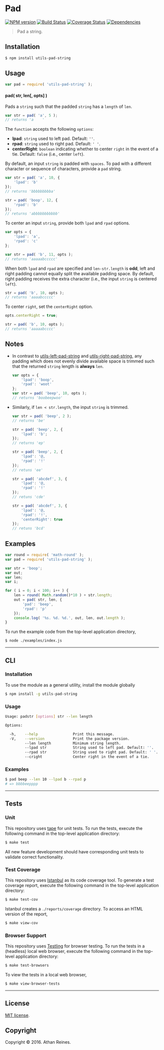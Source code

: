 Pad
===
[![NPM version][npm-image]][npm-url] [![Build Status][build-image]][build-url] [![Coverage Status][coverage-image]][coverage-url] [![Dependencies][dependencies-image]][dependencies-url]

> Pad a string.


## Installation

``` bash
$ npm install utils-pad-string
```


## Usage

``` javascript
var pad = require( 'utils-pad-string' );
```

#### pad( str, len[, opts] )

Pads a `string` such that the padded `string` has a `length` of `len`.


``` javascript
var str = pad( 'a', 5 );
// returns 'a    '
```

The `function` accepts the following `options`:
*	__lpad__: `string` used to left pad. Default: `''`.
*	__rpad__: `string` used to right pad. Default: `' '`.
*	__centerRight__: `boolean` indicating whether to center `right` in the event of a tie. Default: `false` (i.e., center `left`).

By default, an input `string` is padded with `spaces`. To pad with a different character or sequence of characters, provide a `pad` string.

``` javascript
var str = pad( 'a', 10, {
	'lpad': 'b' 
});
// returns 'bbbbbbbbba'

str = pad( 'boop', 12, {
	'rpad': 'b'
});
// returns 'abbbbbbbbbbb'
```

To center an input `string`, provide both `lpad` and `rpad` options.

``` javascript
var opts = {
	'lpad': 'a',
	'rpad': 'c'
};

var str = pad( 'b', 11, opts );
// returns 'aaaaabccccc'
```

When both `lpad` and `rpad` are specified and `len-str.length` is __odd__, left and right padding cannot equally split the available padding space. By default, right padding receives the extra character (i.e., the input `string` is centered `left`).

``` javascript
str = pad( 'b', 10, opts );
// returns 'aaaabccccc'
```

To center `right`, set the `centerRight` option.

``` javascript
opts.centerRight = true;

str = pad( 'b', 10, opts );
// returns 'aaaaabcccc'
```


## Notes

* In contrast to [utils-left-pad-string][utils-left-pad-string] and [utils-right-pad-string][utils-right-pad-string], any padding which does not evenly divide available space is trimmed such that the returned `string` length is __always__ `len`.

	``` javascript
	var opts = {
		'lpad': 'boop',
		'rpad': 'woot'
	};
	var str = pad( 'beep', 10, opts );
	// returns 'boobeepwoo'
	```
* Similarly, if `len < str.length`, the input `string` is trimmed.

	``` javascript
	var str = pad( 'beep', 2 );
	// returns 'be'

	str = pad( 'beep', 2, {
		'lpad': 'b';
	});
	// returns 'ep'

	str = pad( 'beep', 2, {
		'lpad': '@,
		'rpad': '!'
	});
	// retuns 'ee'

	str = pad( 'abcdef', 3, {
		'lpad': '@,
		'rpad': '!'
	});
	// retuns 'cde'

	str = pad( 'abcdef', 3, {
		'lpad': '@,
		'rpad': '!',
		'centerRight': true
	});
	// retuns 'bcd'
	```


## Examples

``` javascript
var round = require( 'math-round' );
var pad = require( 'utils-pad-string' );

var str = 'boop';
var out;
var len;
var i;

for ( i = 0; i < 100; i++ ) {
	len = round( Math.random()*10 ) + str.length;
	out = pad( str, len, {
		'pad': 'beep',
		'rpad': 'p'
	});
	console.log( '%s. %d. %d.', out, len, out.length );
}
```

To run the example code from the top-level application directory,

``` bash
$ node ./examples/index.js
```


---
## CLI

### Installation

To use the module as a general utility, install the module globally

``` bash
$ npm install -g utils-pad-string
```


### Usage

``` bash
Usage: padstr [options] str --len length

Options:

  -h,    --help                Print this message.
  -V,    --version             Print the package version.
         --len length          Minimum string length.
         --lpad str            String used to left pad. Default: ''.
         --rpad str            String used to right pad. Default: ' '.
         --cright              Center right in the event of a tie.
```


### Examples

``` bash
$ pad beep --len 10 --lpad b --rpad p
# => bbbbeepppp
```


---
## Tests

### Unit

This repository uses [tape][tape] for unit tests. To run the tests, execute the following command in the top-level application directory:

``` bash
$ make test
```

All new feature development should have corresponding unit tests to validate correct functionality.


### Test Coverage

This repository uses [Istanbul][istanbul] as its code coverage tool. To generate a test coverage report, execute the following command in the top-level application directory:

``` bash
$ make test-cov
```

Istanbul creates a `./reports/coverage` directory. To access an HTML version of the report,

``` bash
$ make view-cov
```


### Browser Support

This repository uses [Testling][testling] for browser testing. To run the tests in a (headless) local web browser, execute the following command in the top-level application directory:

``` bash
$ make test-browsers
```

To view the tests in a local web browser,

``` bash
$ make view-browser-tests
```

<!-- [![browser support][browsers-image]][browsers-url] -->


---
## License

[MIT license](http://opensource.org/licenses/MIT).


## Copyright

Copyright &copy; 2016. Athan Reines.


[npm-image]: http://img.shields.io/npm/v/utils-pad-string.svg
[npm-url]: https://npmjs.org/package/utils-pad-string

[build-image]: http://img.shields.io/travis/kgryte/utils-pad-string/master.svg
[build-url]: https://travis-ci.org/kgryte/utils-pad-string

[coverage-image]: https://img.shields.io/codecov/c/github/kgryte/utils-pad-string/master.svg
[coverage-url]: https://codecov.io/github/kgryte/utils-pad-string?branch=master

[dependencies-image]: http://img.shields.io/david/kgryte/utils-pad-string.svg
[dependencies-url]: https://david-dm.org/kgryte/utils-pad-string

[dev-dependencies-image]: http://img.shields.io/david/dev/kgryte/utils-pad-string.svg
[dev-dependencies-url]: https://david-dm.org/dev/kgryte/utils-pad-string

[github-issues-image]: http://img.shields.io/github/issues/kgryte/utils-pad-string.svg
[github-issues-url]: https://github.com/kgryte/utils-pad-string/issues

[tape]: https://github.com/substack/tape
[istanbul]: https://github.com/gotwarlost/istanbul
[testling]: https://ci.testling.com

[utils-left-pad-string]: https://github.com/kgryte/utils-left-pad-string
[utils-right-pad-string]: https://github.com/kgryte/utils-right-pad-string
